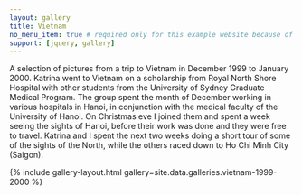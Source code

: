 ```yaml
---
layout: gallery
title: Vietnam
no_menu_item: true # required only for this example website because of menu construction
support: [jquery, gallery]
---
```


A selection of pictures from a trip to Vietnam in December 1999 to January 2000. Katrina went to Vietnam on a scholarship from Royal North Shore Hospital with other students from the University of Sydney Graduate Medical Program. The group spent the month of December working in various hospitals in Hanoi, in conjunction with the medical faculty of the University of Hanoi.
On Christmas eve I joined them and spent a week seeing the sights of Hanoi, before their work was done and they were free to travel. Katrina and I spent the next two weeks doing a short tour of some of the sights of the North, while the others raced down to Ho Chi Minh City (Saigon).

{% include gallery-layout.html gallery=site.data.galleries.vietnam-1999-2000 %}

